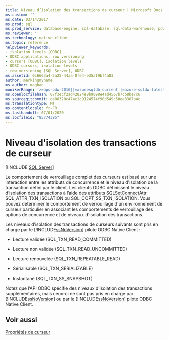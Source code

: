 ```yaml
---
title: Niveau d’isolation des transactions de curseur | Microsoft Docs
ms.custom: ''
ms.date: 03/14/2017
ms.prod: sql
ms.prod_service: database-engine, sql-database, sql-data-warehouse, pdw
ms.reviewer: ''
ms.technology: native-client
ms.topic: reference
helpviewer_keywords:
- isolation levels [ODBC]
- ODBC applications, row versioning
- cursors [ODBC], isolation levels
- ODBC cursors, isolation levels
- row versioning [SQL Server], ODBC
ms.assetid: 0c6663a4-5a25-44aa-8fe4-e35af9bf4a83
author: markingmyname
ms.author: maghan
monikerRange: '>=aps-pdw-2016||=azuresqldb-current||=azure-sqldw-latest||>=sql-server-2016||=sqlallproducts-allversions||>=sql-server-linux-2017||=azuresqldb-mi-current'
ms.openlocfilehash: 07f3ecf2ad42824e8b9098e4ad4567b7cb8be7c6
ms.sourcegitcommit: da88320c474c1c9124574f90d549c50ee3387b4c
ms.translationtype: MT
ms.contentlocale: fr-FR
ms.lasthandoff: 07/01/2020
ms.locfileid: "85774385"
---
```

# <a name="cursor-transaction-isolation-level"></a>Niveau d'isolation des transactions de curseur
[!INCLUDE [SQL Server](../../../includes/applies-to-version/sql-asdb-asdbmi-asdw-pdw.md)]

  Le comportement de verrouillage complet des curseurs est basé sur une interaction entre les attributs de concurrence et le niveau d'isolation de la transaction défini par le client. Les clients ODBC définissent le niveau d’isolation des transactions à l’aide des attributs [SQLSetConnectAttr](../../../relational-databases/native-client-odbc-api/sqlsetconnectattr.md) SQL_ATTR_TXN_ISOLATION ou SQL_COPT_SS_TXN_ISOLATION. Vous pouvez déterminer le comportement de verrouillage d'un environnement de curseur particulier en associant les comportements de verrouillage des options de concurrence et de niveaux d'isolation des transactions.  
  
 Les niveaux d’isolation des transactions de curseurs suivants sont pris en charge par le [!INCLUDE[ssNoVersion](../../../includes/ssnoversion-md.md)] pilote ODBC Native Client :  
  
-   Lecture validée (SQL_TXN_READ_COMMITTED)  
  
-   Lecture non validée (SQL_TXN_READ_UNCOMMITTED)  
  
-   Lecture renouvelée (SQL_TXN_REPEATABLE_READ)  
  
-   Sérialisable (SQL_TXN_SERIALIZABLE)  
  
-   Instantané (SQL_TXN_SS_SNAPSHOT)  
  
 Notez que l’API ODBC spécifie des niveaux d’isolation des transactions supplémentaires, mais ceux-ci ne sont pas pris en charge par [!INCLUDE[ssNoVersion](../../../includes/ssnoversion-md.md)] ou par le [!INCLUDE[ssNoVersion](../../../includes/ssnoversion-md.md)] pilote ODBC Native Client.  
  
## <a name="see-also"></a>Voir aussi  
 [Propriétés de curseur](../../../relational-databases/native-client-odbc-cursors/properties/cursor-properties.md)  
  
  
